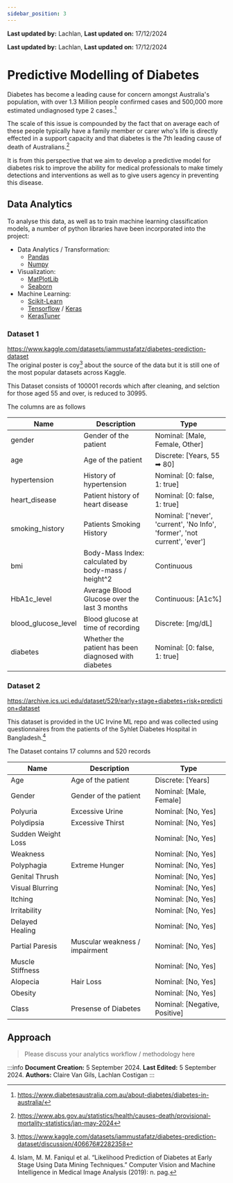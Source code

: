 ```yaml
---
sidebar_position: 3
---
```


**Last updated by:** Lachlan, **Last updated on:** 17/12/2024


**Last updated by:** Lachlan, **Last updated on:** 17/12/2024


# Predictive Modelling of Diabetes 
Diabetes has become a leading cause for concern amongst Australia's population, with over 1.3 Million people confirmed cases and 500,000 more estimated undiagnosed type 2 cases.[^1]

The scale of this issue is compounded by the fact that on average each of these people typically have a family member or carer who's life is directly effected in a support capacity and that diabetes is the 7th leading cause of death of Australians.[^2] 

It is from this perspective that we aim to develop a predictive model for diabetes risk to improve the ability for medical professionals to make timely detections and interventions as well as to give users agency in preventing this disease. 

## Data Analytics

To analyse this data, as well as to train machine learning classification models, a number of python libraries have been incorporated into the project:
- Data Analytics / Transformation:
    - [Pandas](https://pandas.pydata.org/docs/reference/index.html)
    - [Numpy](https://numpy.org/doc/stable/reference/index.html#reference)
- Visualization:
    - [MatPlotLib](https://matplotlib.org/stable/api/index.html)
    - [Seaborn](https://seaborn.pydata.org/api.html)
- Machine Learning:
    - [Scikit-Learn](https://scikit-learn.org/stable/api/index.html)
    - [Tensorflow](https://www.tensorflow.org/api_docs/python/tf) / [Keras](https://keras.io/api/)
    - [KerasTuner](https://keras.io/keras_tuner/#quick-introduction)


### Dataset 1
https://www.kaggle.com/datasets/iammustafatz/diabetes-prediction-dataset  
The original poster is coy[^3] about the source of the data but it is still one of the most popular datasets across Kaggle. 

This Dataset consists of 100001 records which after cleaning, and selction for those aged 55 and over, is reduced to 30995.

The columns are as follows

|Name|Description|Type|  
|-|-|-|
|gender|Gender of the patient|Nominal: [Male, Female, Other]|
|age|Age of the patient|Discrete: [Years, 55 ➡ 80]|
|hypertension|History of hypertension|Nominal: [0: false, 1: true]|
|heart_disease|Patient history of heart disease|Nominal: [0: false, 1: true]|
|smoking_history|Patients Smoking History|Nominal: ['never', 'current', 'No Info', 'former', 'not current', 'ever']|
|bmi|Body-Mass Index: calculated by body-mass / height^2|Continuous|
|HbA1c_level|Average Blood Glucose over the last 3 months|Continuous: [A1c%]|
|blood_glucose_level|Blood glucose at time of recording|Discrete: [mg/dL]|
|diabetes|Whether the patient has been diagnosed with diabetes|Nominal: [0: false, 1: true]|

### Dataset 2
https://archive.ics.uci.edu/dataset/529/early+stage+diabetes+risk+prediction+dataset

This dataset is provided in the UC Irvine ML repo and was collected using questionnaires from the patients of the Syhlet Diabetes Hospital in Bangladesh.[^4]

The Dataset contains 17 columns and 520 records 

|Name|Description|Type|
|-|-|-|
|Age|Age of the patient|Discrete: [Years]|
|Gender|Gender of the patient|Nominal: [Male, Female]|
|Polyuria|Excessive Urine|Nominal: [No, Yes]|
|Polydipsia|Excessive Thirst|Nominal: [No, Yes]|
|Sudden Weight Loss||Nominal: [No, Yes]|
|Weakness||Nominal: [No, Yes]|
|Polyphagia|Extreme Hunger|Nominal: [No, Yes]|
|Genital Thrush||Nominal: [No, Yes]|
|Visual Blurring| |Nominal: [No, Yes]|
|Itching||Nominal: [No, Yes]|
|Irritability||Nominal: [No, Yes]|
|Delayed Healing||Nominal: [No, Yes]|
|Partial Paresis|Muscular weakness / impairment|Nominal: [No, Yes]|
|Muscle Stiffness||Nominal: [No, Yes]|
|Alopecia|Hair Loss|Nominal: [No, Yes]|
|Obesity||Nominal: [No, Yes]|
|Class|Presense of Diabetes|Nominal: [Negative, Positive]|

## Approach
> Please discuss your analytics workflow / methodology here

:::info
**Document Creation:** 5 September 2024. **Last Edited:** 5 September 2024. **Authors:** Claire Van Gils, Lachlan Costigan
:::


[^1]: https://www.diabetesaustralia.com.au/about-diabetes/diabetes-in-australia/
[^2]: https://www.abs.gov.au/statistics/health/causes-death/provisional-mortality-statistics/jan-may-2024
[^3]: https://www.kaggle.com/datasets/iammustafatz/diabetes-prediction-dataset/discussion/406676#2282358
[^4]: Islam, M. M. Faniqul et al. “Likelihood Prediction of Diabetes at Early Stage Using Data Mining Techniques.” Computer Vision and Machine Intelligence in Medical Image Analysis (2019): n. pag.
